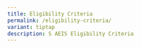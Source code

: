 ```yaml
---
title: Eligibility Criteria
permalink: /eligibility-criteria/
variant: tiptap
description: S AEIS Eligibility Criteria
---
```

